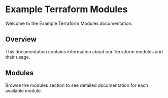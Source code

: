 # Example Terraform Modules

Welcome to the Example Terraform Modules documentation.

## Overview

This documentation contains information about our Terraform modules and their usage.

## Modules

Browse the modules section to see detailed documentation for each available module.
